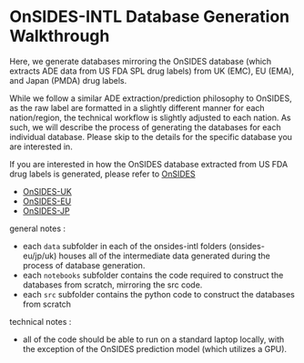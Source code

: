 # OnSIDES-INTL Database Generation Walkthrough

Here, we generate databases mirroring the OnSIDES database (which extracts ADE data from US FDA SPL drug labels) from UK (EMC), EU (EMA), and Japan (PMDA) drug labels. 

While we follow a similar ADE extraction/prediction philosophy to OnSIDES, as the raw label are formatted in a slightly different manner for each nation/region, the technical workflow is slightly adjusted to each nation. As such, we will describe the process of generating the databases for each individual database. Please skip to the details for the specific database you are interested in. 

If you are interested in how the OnSIDES database extracted from US FDA drug labels is generated, please refer to [OnSIDES](https://github.com/tatonetti-lab/onsides/blob/main/DATABASE.md)

- [OnSIDES-UK](onsides_uk/DATABASE_UK.md)
- [OnSIDES-EU](onsides_eu/DATABASE_EU.md)
- [OnSIDES-JP](onsides_uk/DATABASE_JP.md)

general notes : 
- each `data` subfolder in each of the onsides-intl folders (onsides-eu/jp/uk) houses all of the intermediate data generated during the process of database generation.
- each `notebooks` subfolder contains the code required to construct the databases from scratch, mirroring the src code.
- each `src` subfolder contains the python code to construct the databases from scratch

technical notes : 
- all of the code should be able to run on a standard laptop locally, with the exception of the OnSIDES prediction model (which utilizes a GPU).